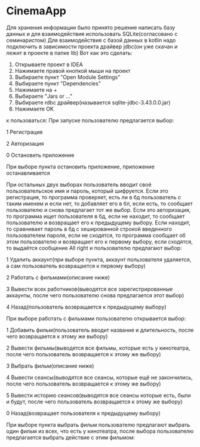 # CinemaApp
Для хранения информации было принято решение написать базу данных и для взаимодействия использовать SQLite(согласовано с семинаристом)
Для взаимодействия с базой данных в kotlin надо подключить в зависимости проекта драйвер jdbc(он уже скачан и лежит в проекте в папке lib)
Вот как это сделать:
1. Открываете проект в IDEA
2. Нажимаете правой кнопкой мыши на проект
3. Выбираете пункт "Open Module Settings"
4. Выбираете пункт "Dependencies"
5. Нажимаете на +
6. Выбираете "Jars or ..."
7. Выбираете rdbc драйвер(называется sqlite-jdbc-3.43.0.0.jar)
8. Нажимаете OK

к пользоваться:
При запуске пользователю предлагается выбор:

1 Регистрация

2 Авторизация 

0 Остановить приложение


При выборе пункта остановить приложение, приложение останавливается

При остальных двух выборах пользователь вводит своё пользовательское имя и пароль, который шифруется. Если это регистрация, то программа проверяет, есть ли в бд пользователь с таким именем и если нет, то добавляет его в бл, если есть, то сообщает пользователю и снова предлагает тот же выбор. Если это авторизация, то программа ищет пользователя в бд, если не находит, то сообщает пользователю и возвращает его к предыдущему выбору. Если находит, то сравнивает пароль в бд с хешированной строкой введенного пользователем пароля, если не сходятся, то программа сообщает об этом пользователю и возвращает его к первому выбору, если сходятся, то выдаётся сообщение All right и пользователю предлагают выбор:

1 Удалить аккаунт(при выборе пункта, аккаунт пользователя удаляется, а сам пользователь возвращается к первому выбору)

2 Работать с фильмами(описание ниже)

3 Вывести всех работников(выводятся все зарегистрированные аккаунты, после чего пользователю снова предлагается этот выбор)

4 Назад(пользователь возвращается к предыдущему выбору)


При выборе работать с фильмами пользователю открывается выбор:

1 Добавить фильм(пользователь вводит название и длительность, после чего возвращается к этому же выбору)

2 Вывести фильмы(выводятся все фильмы, которые есть у кинотеатра, после чего пользователь возвращается к этому же выбору)

3 Выбрать фильм(описание ниже)

4 Вывести сеансы(выводятся все сеансы, которые ещё не закончились, после чего пользователь возвращается к этому же выбору)

5 Вывести историю сеансов(выводятся все сеансы которые есть, были и будут, после чего пользователь возвращается к этому же выбору)

0 Назад(возвращает пользователя к предыдущему выбору)

При выборе пункта выбрать фильм пользователю предлагают выбрать один фильм из всех, что есть у кинотеатра, после выбора пользователю предлагается выбрать действие с этим фильмом:
